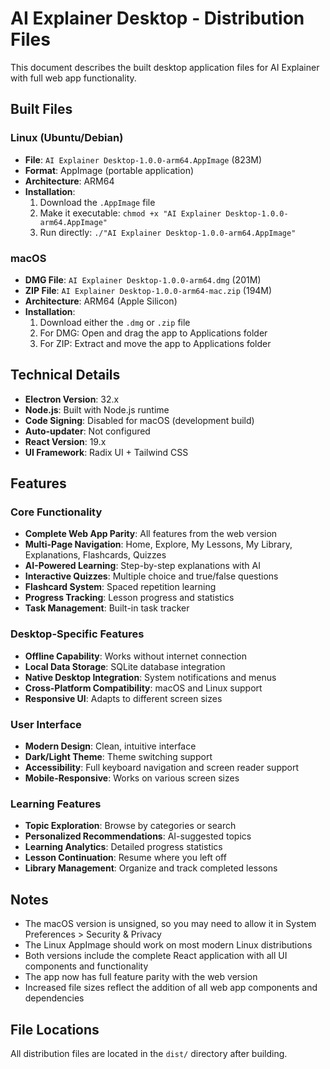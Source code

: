 # AI Explainer Desktop - Distribution Files

This document describes the built desktop application files for AI Explainer with full web app functionality.

## Built Files

### Linux (Ubuntu/Debian)
- **File**: `AI Explainer Desktop-1.0.0-arm64.AppImage` (823M)
- **Format**: AppImage (portable application)
- **Architecture**: ARM64
- **Installation**: 
  1. Download the `.AppImage` file
  2. Make it executable: `chmod +x "AI Explainer Desktop-1.0.0-arm64.AppImage"`
  3. Run directly: `./"AI Explainer Desktop-1.0.0-arm64.AppImage"`

### macOS
- **DMG File**: `AI Explainer Desktop-1.0.0-arm64.dmg` (201M)
- **ZIP File**: `AI Explainer Desktop-1.0.0-arm64-mac.zip` (194M)
- **Architecture**: ARM64 (Apple Silicon)
- **Installation**:
  1. Download either the `.dmg` or `.zip` file
  2. For DMG: Open and drag the app to Applications folder
  3. For ZIP: Extract and move the app to Applications folder

## Technical Details

- **Electron Version**: 32.x
- **Node.js**: Built with Node.js runtime
- **Code Signing**: Disabled for macOS (development build)
- **Auto-updater**: Not configured
- **React Version**: 19.x
- **UI Framework**: Radix UI + Tailwind CSS

## Features

### Core Functionality
- **Complete Web App Parity**: All features from the web version
- **Multi-Page Navigation**: Home, Explore, My Lessons, My Library, Explanations, Flashcards, Quizzes
- **AI-Powered Learning**: Step-by-step explanations with AI
- **Interactive Quizzes**: Multiple choice and true/false questions
- **Flashcard System**: Spaced repetition learning
- **Progress Tracking**: Lesson progress and statistics
- **Task Management**: Built-in task tracker

### Desktop-Specific Features
- **Offline Capability**: Works without internet connection
- **Local Data Storage**: SQLite database integration
- **Native Desktop Integration**: System notifications and menus
- **Cross-Platform Compatibility**: macOS and Linux support
- **Responsive UI**: Adapts to different screen sizes

### User Interface
- **Modern Design**: Clean, intuitive interface
- **Dark/Light Theme**: Theme switching support
- **Accessibility**: Full keyboard navigation and screen reader support
- **Mobile-Responsive**: Works on various screen sizes

### Learning Features
- **Topic Exploration**: Browse by categories or search
- **Personalized Recommendations**: AI-suggested topics
- **Learning Analytics**: Detailed progress statistics
- **Lesson Continuation**: Resume where you left off
- **Library Management**: Organize and track completed lessons

## Notes

- The macOS version is unsigned, so you may need to allow it in System Preferences > Security & Privacy
- The Linux AppImage should work on most modern Linux distributions
- Both versions include the complete React application with all UI components and functionality
- The app now has full feature parity with the web version
- Increased file sizes reflect the addition of all web app components and dependencies

## File Locations
All distribution files are located in the `dist/` directory after building.